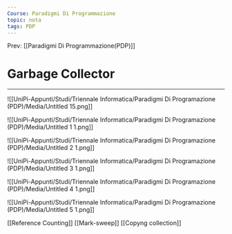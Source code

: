```yaml
---
Course: Paradigmi Di Programmazione
topic: nota
tags: PDP
---
```


Prev: [[Paradigmi Di Programmazione(PDP)]]

# Garbage Collector
---


![[UniPi-Appunti/Studi/Triennale Informatica/Paradigmi Di Programazione (PDP)/Media/Untitled 15.png]]

![[UniPi-Appunti/Studi/Triennale Informatica/Paradigmi Di Programazione (PDP)/Media/Untitled 1 1.png]]

![[UniPi-Appunti/Studi/Triennale Informatica/Paradigmi Di Programazione (PDP)/Media/Untitled 2 1.png]]

![[UniPi-Appunti/Studi/Triennale Informatica/Paradigmi Di Programazione (PDP)/Media/Untitled 3 1.png]]

![[UniPi-Appunti/Studi/Triennale Informatica/Paradigmi Di Programazione (PDP)/Media/Untitled 4 1.png]]

![[UniPi-Appunti/Studi/Triennale Informatica/Paradigmi Di Programazione (PDP)/Media/Untitled 5 1.png]]

[[Reference Counting]]
[[Mark-sweep]]
[[Copyng collection]]


